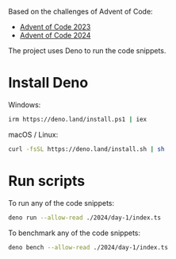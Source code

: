 Based on the challenges of Advent of Code:

- [Advent of Code 2023](https://adventofcode.com/2023)
- [Advent of Code 2024](https://adventofcode.com/2024)

The project uses Deno to run the code snippets.

# Install Deno

Windows:

```bash
irm https://deno.land/install.ps1 | iex
```

macOS / Linux:

```bash
curl -fsSL https://deno.land/install.sh | sh
```

# Run scripts

To run any of the code snippets:

```bash
deno run --allow-read ./2024/day-1/index.ts
```

To benchmark any of the code snippets:

```bash
deno bench --allow-read ./2024/day-1/index.ts
```
